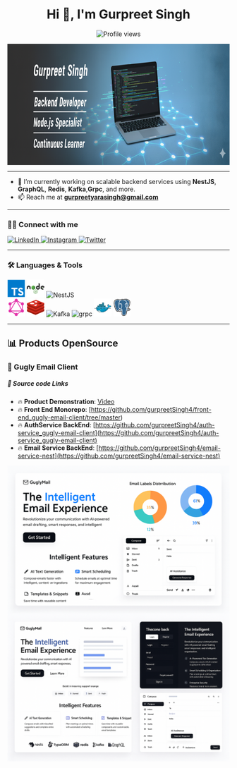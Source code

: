 <h1 align="center">Hi 👋, I'm Gurpreet Singh</h1>

<p align="center">
  <img src="https://komarev.com/ghpvc/?username=gurpreetSingh4&label=Profile%20views&color=0e75b6&style=flat" alt="Profile views" />
</p>

<img align="center" alt="Coding" height="275" width="900" src="https://github.com/gurpreetSingh4/gurpreetSingh4/blob/main/Gemini_Generated_Image_yp03npyp03npyp03.png" />

---

- 🌱 I’m currently working on scalable backend services using **NestJS**, **GraphQL**, **Redis**, **Kafka**,**Grpc**, and more.
- 📫 Reach me at **gurpreetyarasingh@gmail.com**

---

### 🧑‍💼 Connect with me

<p align="left">
  <a href="https://www.linkedin.com/in/gurpreet-singh-1a3bb4296/" target="blank">
    <img src="https://raw.githubusercontent.com/rahuldkjain/github-profile-readme-generator/master/src/images/icons/Social/linked-in-alt.svg" alt="LinkedIn" height="30" width="40" />
  </a>
  <a href="https://www.instagram.com/gurpreet_yara/" target="blank">
    <img src="https://raw.githubusercontent.com/rahuldkjain/github-profile-readme-generator/master/src/images/icons/Social/instagram.svg" alt="Instagram" height="30" width="40" />
  </a>
  <a href="https://twitter.com/Gurpreet3915" target="blank">
    <img src="https://raw.githubusercontent.com/rahuldkjain/github-profile-readme-generator/master/src/images/icons/Social/twitter.svg" alt="Twitter" height="30" width="40" />
  </a>
</p>

---

### 🛠️ Languages & Tools

<p align="left">
  <img src="https://raw.githubusercontent.com/devicons/devicon/master/icons/typescript/typescript-original.svg" alt="TypeScript" width="40" height="40"/>
  <img src="https://raw.githubusercontent.com/devicons/devicon/master/icons/nodejs/nodejs-original-wordmark.svg" alt="Node.js" width="40" height="40"/>
  <img src="https://nestjs.com/logo-small-gradient.d792062c.svg" alt="NestJS" width="40" height="40"/> <br>
  <img src="https://raw.githubusercontent.com/devicons/devicon/master/icons/graphql/graphql-plain.svg" alt="GraphQL" width="40" height="40"/>
  <img src="https://raw.githubusercontent.com/devicons/devicon/master/icons/redis/redis-original.svg" alt="Redis" width="40" height="40"/>
  <img src="https://kafka.apache.org/logos/kafka_logo--simple.png" alt="Kafka" width="40" height="40"/>
  <img src="https://opensource.google/static/images/projects/os-projects-grpc.svg" alt="grpc" width="60" height="60"/>
  <img src="https://raw.githubusercontent.com/devicons/devicon/master/icons/docker/docker-original.svg" alt="Docker" width="40" height="40"/>
  <img src="https://raw.githubusercontent.com/devicons/devicon/master/icons/postgresql/postgresql-original.svg" alt="PostgreSQL" width="40" height="40"/>
</p>

---

## 📊 Products OpenSource
### 🔗 Gugly Email Client
##### 🔗 Source code Links

- 🔥 **Product Demonstration**: [Video](https://drive.google.com/file/d/1mxYymA5k4GgklEe7vL0T6vKWKW6fF59g/view?usp=sharing)
- 🔥 **Front End Monorepo**: [https://github.com/gurpreetSingh4/front-end_gugly-email-client/tree/master)
- 🔥 **AuthService BackEnd**: [https://github.com/gurpreetSingh4/auth-service_gugly-email-client](https://github.com/gurpreetSingh4/auth-service_gugly-email-client)
- 🔥 **Email Service BackEnd**: [https://github.com/gurpreetSingh4/email-service-nest](https://github.com/gurpreetSingh4/email-service-nest)


<p>
  <img align="left" src="https://github.com/gurpreetSingh4/front-end_gugly-email-client/blob/master/public/googly-email-client-pie.png?raw=true" alt="EmailClient" />
  <img align="left" src="https://github.com/gurpreetSingh4/front-end_gugly-email-client/blob/master/public/gugly-email-client.png?raw=true" alt="EmailClient" />
</p>



<br><br><br><br><br><br><br><br><br><br>

<p align="center">
  
</p>

---


